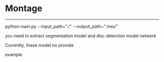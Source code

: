 # Montage
---
python main.py --input_path="./" --output_path="./res/"

you need to extract segmentation model and disc detection model network

Currently, these model no provide

example
